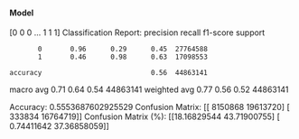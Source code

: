 #### Model
[0 0 0 ... 1 1 1]
Classification Report:
              precision    recall  f1-score   support

           0       0.96      0.29      0.45  27764588
           1       0.46      0.98      0.63  17098553

    accuracy                           0.56  44863141
   macro avg       0.71      0.64      0.54  44863141
weighted avg       0.77      0.56      0.52  44863141

Accuracy: 0.5553687602925529
Confusion Matrix:
[[ 8150868 19613720]
 [  333834 16764719]]
Confusion Matrix (%):
[[18.16829544 43.71900755]
 [ 0.74411642 37.36858059]]
